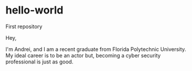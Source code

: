# hello-world
First repository

Hey,

I'm Andrei, and I am a recent graduate from Florida Polytechnic University.
My ideal career is to be an actor but, becoming a cyber security professional is just as good.
